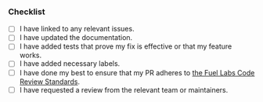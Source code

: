 
### Checklist

- [ ] I have linked to any relevant issues.
- [ ] I have updated the documentation.
- [ ] I have added tests that prove my fix is effective or that my feature works.
- [ ] I have added necessary labels.
- [ ] I have done my best to ensure that my PR adheres to [the Fuel Labs Code Review Standards](https://github.com/FuelLabs/rfcs/blob/master/text/code-standards/external-contributors.md).
- [ ] I have requested a review from the relevant team or maintainers.
